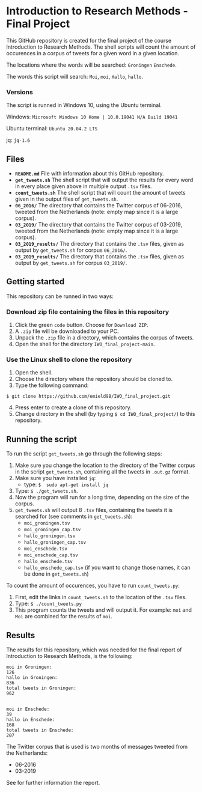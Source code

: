 # Introduction to Research Methods - Final Project

This GitHub repository is created for the final project of the course Introduction to Research Methods. The shell scripts will count the amount of occurences in a corpus of tweets for a given word in a given location. 

The locations where the words will be searched: `Groningen` `Enschede`.

The words this script will search: `Moi`, `moi`, `Hallo`, `hallo`.

### Versions
The script is runned in Windows 10, using the Ubuntu terminal. 

Windows:            `Microsoft Windows 10 Home | 10.0.19041 N/A Build 19041`

Ubuntu terminal:    `Ubuntu 20.04.2 LTS`

jq:                 `jq-1.6`

## Files
* **`README.md`** File with information about this GitHub repository.
* **`get_tweets.sh`** The shell script that will output the results for every word in every place given above in multiple output `.tsv` files. 
* **`count_tweets.sh`** The shell script that will count the amount of tweets given in the output files of `get_tweets.sh`.
* **`06_2016/`** The directory that contains the Twitter corpus of 06-2016, tweeted from the Netherlands (note: empty map since it is a large corpus).
* **`03_2019/`** The directory that contains the Twitter corpus of 03-2019, tweeted from the Netherlands (note: empty map since it is a large corpus).
* **`03_2019_results/`** The directory that contains the `.tsv` files, given as output by `get_tweets.sh` for corpus `06_2016/`.
* **`03_2019_results/`** The directory that contains the `.tsv` files, given as output by `get_tweets.sh` for corpus `03_2019/`.

## Getting started
This repository can be runned in two ways:

### Download zip file containing the files in this repository

1. Click the green `code` button. Choose for `Download ZIP`. 
2. A `.zip` file will be downloaded to your PC.
3. Unpack the `.zip` file in a directory, which contains the corpus of tweets.
4. Open the shell for the directory `IWO_final_project-main`.

### Use the Linux shell to clone the repository

1. Open the shell.
2. Choose the directory where the repository should be cloned to.
3. Type the following command: 
```shell 
$ git clone https://github.com/emield98/IWO_final_project.git
```
4. Press enter to create a clone of this repository.
5. Change directory in the shell (by typing `$ cd IWO_final_project/`) to this repository.

## Running the script
To run the script `get_tweets.sh` go through the following steps:
1. Make sure you change the location to the directory of the Twitter corpus in the script `get_tweets.sh`, containing all the tweets in `.out.gz` format.
2. Make sure you have installed `jq`:
    - type: `$  sudo apt-get install jq`
4. Type: `$ ./get_tweets.sh`.
5. Now the program will run for a long time, depending on the size of the corpus.
6. `get_tweets.sh` will output 8 `.tsv` files, containing the tweets it is searched for (see comments in `get_tweets.sh`):
    - `moi_groningen.tsv`
    - `moi_groningen_cap.tsv`
    - `hallo_groningen.tsv`
    - `hallo_groningen_cap.tsv`
    - `moi_enschede.tsv`
    - `moi_enschede_cap.tsv`
    - `hallo_enschede.tsv`
    - `hallo_enschede_cap.tsv`
    (if you want to change those names, it can be  done in `get_tweets.sh`)


To count the amount of occurences, you have to run `count_tweets.py`:
1. First, edit the links in `count_tweets.sh` to the location of the `.tsv` files. 
2. Type: `$ ./count_tweets.py`
3. This program counts the tweets and will output it. For example: `moi` and `Moi` are combined for the results of `moi`. 


## Results
The results for this repository, which was needed for the final report of Introduction to Research Methods, is the following:
```shell 
moi in Groningen:
126
hallo in Groningen:
836
total tweets in Groningen:
962


moi in Enschede:
39
hallo in Enschede:
168
total tweets in Enschede:
207
```

The Twitter corpus that is used is two months of messages tweeted from the Netherlands:
- 06-2016
- 03-2019

See for further information the report.
